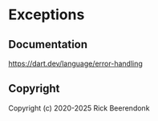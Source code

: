 # Exceptions

## Documentation

https://dart.dev/language/error-handling

## Copyright

Copyright (c) 2020-2025 Rick Beerendonk
